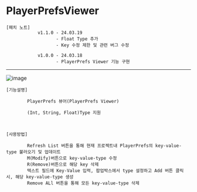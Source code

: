 # PlayerPrefsViewer
    [패치 노트]
    			v1.1.0 - 24.03.19
    				   - Float Type 추가
                       - Key 수정 제한 및 관련 버그 수정
    			
                v1.0.0 - 24.03.18
                       - PlayerPrefs Viewer 기능 구현

------------------------------------------------------------------------------------------------------
![image](https://github.com/kastro723/PlayerPrefsViewer/assets/55536937/b14a6da8-704c-445d-b4e0-221374f7f336)

    [기능설명]
    
            PlayerPrefs 뷰어(PlayerPrefs Viewer)
            
            (Int, String, Float)Type 지원



    [사용방법]
    
            Refresh List 버튼을 통해 현재 프로젝트내 PlayerPrefs의 key-value-type 불러오기 및 업데이트
            M(Modify)버튼으로 key-value-type 수정
            R(Remove)버튼으로 해당 key 삭제
            텍스트 필드에 Key-Value 입력, 팝업박스에서 type 설정하고 Add 버튼 클릭 시, 해당 key-value-type 생성
            Remove ALl 버튼을 통해 모든 key-value-type 삭제


​            


​                
